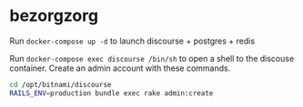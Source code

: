 # bezorgzorg
Run `docker-compose up -d` to launch discourse + postgres + redis

Run `docker-compose exec discourse /bin/sh` to open a shell to the discouse container. Create an admin account with these commands.

```bash
cd /opt/bitnami/discourse
RAILS_ENV=production bundle exec rake admin:create
```

